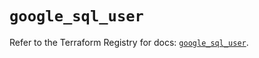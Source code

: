 # `google_sql_user`

Refer to the Terraform Registry for docs: [`google_sql_user`](https://registry.terraform.io/providers/hashicorp/google-beta/5.43.0/docs/resources/google_sql_user).
